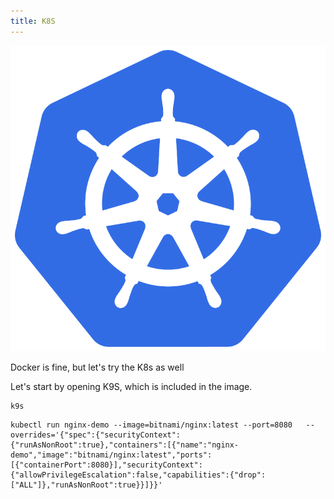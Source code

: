 ```yaml
---
title: K8S
---
```

![k8s](k8s.svg.png)

Docker is fine, but let's try the K8s as well

Let's start by opening K9S, which is included in the image.

```execute-1
k9s
```

```execute-2
kubectl run nginx-demo --image=bitnami/nginx:latest --port=8080   --overrides='{"spec":{"securityContext":{"runAsNonRoot":true},"containers":[{"name":"nginx-demo","image":"bitnami/nginx:latest","ports":[{"containerPort":8080}],"securityContext":{"allowPrivilegeEscalation":false,"capabilities":{"drop":["ALL"]},"runAsNonRoot":true}}]}}'
```

